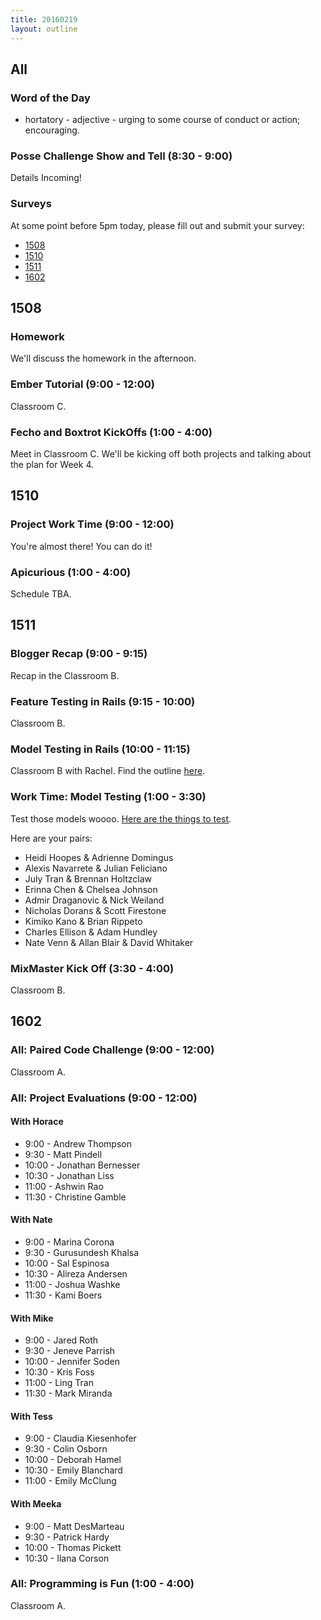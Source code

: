 ```yaml
---
title: 20160219
layout: outline
---
```


## All

### Word of the Day

* hortatory - adjective - urging to some course of conduct or action; encouraging.


### Posse Challenge Show and Tell (8:30 - 9:00)

Details Incoming!

### Surveys

At some point before 5pm today, please fill out and submit your survey:

* [1508]()
* [1510]()
* [1511](https://docs.google.com/forms/d/1DEsKWPe783mP2KE_TVoF9DRGPGWmNWc9KSW2cOFBuuI/viewform)
* [1602]()

## 1508

### Homework

We'll discuss the homework in the afternoon.

### Ember Tutorial (9:00 - 12:00)

Classroom C.

### Fecho and Boxtrot KickOffs (1:00 - 4:00)

Meet in Classroom C. We'll be kicking off both projects and talking about the plan for Week 4.

## 1510

### Project Work Time (9:00 - 12:00)

You're almost there! You can do it!

### Apicurious (1:00 - 4:00)

Schedule TBA.

## 1511

### Blogger Recap (9:00 - 9:15)

Recap in the Classroom B.

### Feature Testing in Rails (9:15 - 10:00)

Classroom B.

### Model Testing in Rails (10:00 - 11:15)

Classroom B with Rachel. Find the outline [here](https://github.com/turingschool/lesson_plans/blob/master/ruby_02-web_applications_with_ruby/model_testing_in_rails.markdown).

### Work Time: Model Testing (1:00 - 3:30)

Test those models woooo. [Here are the things to test](https://github.com/turingschool/challenges/blob/master/model_testing_rails.markdown).

Here are your pairs:

* Heidi Hoopes & Adrienne Domingus
* Alexis Navarrete & Julian Feliciano
* July Tran & Brennan Holtzclaw
* Erinna Chen & Chelsea Johnson
* Admir Draganovic & Nick Weiland
* Nicholas Dorans & Scott Firestone
* Kimiko Kano & Brian Rippeto
* Charles Ellison & Adam Hundley
* Nate Venn & Allan Blair & David Whitaker

### MixMaster Kick Off (3:30 - 4:00)

Classroom B.


## 1602

### All: Paired Code Challenge (9:00 - 12:00)

Classroom A.

### All: Project Evaluations (9:00 - 12:00)

#### With Horace
* 9:00 - Andrew Thompson
* 9:30 - Matt Pindell
* 10:00 - Jonathan Bernesser
* 10:30 - Jonathan Liss
* 11:00 - Ashwin Rao
* 11:30 - Christine Gamble

#### With Nate
* 9:00 - Marina Corona
* 9:30 - Gurusundesh Khalsa
* 10:00 - Sal Espinosa
* 10:30 - Alireza Andersen
* 11:00 - Joshua Washke
* 11:30 - Kami Boers

#### With Mike
* 9:00 - Jared Roth
* 9:30 - Jeneve Parrish
* 10:00 - Jennifer Soden
* 10:30 - Kris Foss
* 11:00 - Ling Tran
* 11:30 - Mark Miranda

#### With Tess
* 9:00 - Claudia Kiesenhofer
* 9:30 - Colin Osborn
* 10:00 - Deborah Hamel
* 10:30 - Emily Blanchard
* 11:00 - Emily McClung

#### With Meeka
* 9:00 - Matt DesMarteau
* 9:30 - Patrick Hardy
* 10:00 - Thomas Pickett
* 10:30 - Ilana Corson

### All: Programming is Fun (1:00 - 4:00)

Classroom A.
